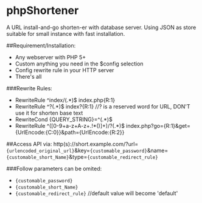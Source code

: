 # phpShortener
A URL install-and-go shorten-er with database server. Using JSON as store suitable for small instance with fast installation.

##Requirement/Installation:
  - Any webserver with PHP 5+
  - Custom anything you need in the $config selection
  - Config rewrite rule in your HTTP server
  - There's all

###Rewrite Rules:
 - RewriteRule ^index\/(.*)$ index.php{R:1}
 - RewriteRule ^\?(.*)$  index?{R:1}  //? is a reserved word for URL, DON'T use it for shorten base text
 - RewriteCond {QUERY_STRING}=^(.*)$ 
 - RewriteRule ^([0-9+a-z+A-z+\.\!\*\(\)]+)\/?(.*)$  index.php?go={R:1}&get={UrlEncode:{C:0}}&path={UrlEncode:{R:2}}

##Access API via:
http(s)://short.example.com/?url=`{urlencoded_original_url}`&key=`{customable_password}`&name=`{customable_short_Name}`&type=`{customable_redirect_rule}`

###Follow parameters can be omited:
 - `{customable_password}`
 - `{customable_short_Name}`
 - `{customable_redirect_rule}` //default value will become 'default'
